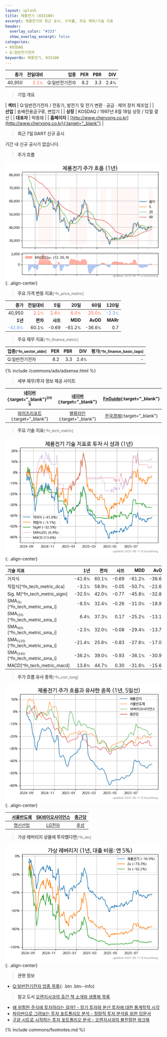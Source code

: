 ```yaml
---
layout: splash
title: 제룡전기 (033100)
excerpt: 제룡전기의 최근 공시, 수익률, 주요 재무/기술 지표
header:
  overlay_color: "#333"
  show_overlay_excerpt: false
categories:
- KOSDAQ
- Q:일반전기전자
keywords: 제룡전기, 033100
---
```


| **종가** | **전일대비** | **업종** | **PER** | **PBR** | **DIV** |
| -------: | -----------: | -------: | ------: | ------: | ------: |
| 40,950 | <span style="color: tomato">2.1<small>%</small></span> | Q:일반전기전자 | 8.2 | 3.3 | 2.4<small>%</small> |

<!-- more -->


> **기업 개요**<a id="company"></a>

| <span style="white-space:nowrap;">**섹터**</span> | Q:일반전기전자 / 전동기, 발전기 및 전기 변환 · 공급 · 제어 장치 제조업 |
| <span style="white-space:nowrap;">**산업**</span> | 송배전용금구류, 변압기 |
| <span style="white-space:nowrap;">**상장**</span> | KOSDAQ / 1997년 8월 18일 상장 / 12월 결산 |
| <span style="white-space:nowrap;">**대표자**</span> | 박종태 |
| <span style="white-space:nowrap;">**홈페이지**</span> | [http://www.cheryong.co.kr](http://www.cheryong.co.kr){:target="_blank"} |


> **최근 7일 DART 신규 공시**<a id="dart"></a>

기간 내 신규 공시가 없습니다.


> **주가 흐름**<a id="price"></a>

![033100](/stock/images/033100.png){: .align-center}


> **주요 가격 변동 지표**<small>[^fn_price_metric]</small>

| **종가** | **전일대비** | **5일** | **20일** | **60일** | **120일** |
| -------: | -----------: | ------: | -------: | -------: | --------: |
| 40,950 | <span style="color: tomato">2.1<small>%</small></span> | <span style="color: tomato">2.4<small>%</small></span> | <span style="color: tomato">6.0<small>%</small></span> | <span style="color: tomato">25.0<small>%</small></span> | <span style="color: cornflowerblue">-2.3<small>%</small></span> |
| **1년** | **편차** | **샤프** | **MDD** | **AvDD** | **MARr** |
| <span style="color: cornflowerblue">-41.6<small>%</small></span> | 60.1<small>%</small> | -0.69 | -61.2<small>%</small> | -36.6<small>%</small> | 0.7 |


> **주요 재무 지표**<small>[^fn_finance_metric]</small>

| **업종**<small>[^fn_sector_abbr]</small> | **PER** | **PBR** | **DIV** | **평가**<small>[^fn_finance_basic_tags]</small> |
| :--------------------------------------- | ------: | ------: | ------: | ----------------------------------------------: |
| Q:일반전기전자 | 8.2 | 3.3 | 2.4<small>%</small> | - |



{% include /commons/ads/adsense.html %}

> **세부 재무/투자 정보 제공 사이트**

| [네이버](https://m.stock.naver.com/domestic/stock/033100/finance/summary){:target="_blank"}<sup><small>모바일</small></sup> | [네이버](https://finance.naver.com/item/coinfo.naver?code=033100){:target="_blank"} | [FnGuide](https://comp.fnguide.com/SVO2/ASP/SVD_Invest.asp?gicode=A033100&MenuYn=Y){:target="_blank"} |
| :---: | :---: | :---: |
| [와이즈리포트](https://comp.wisereport.co.kr/company/c1040001.aspx?cmp_cd=033100){:target="_blank"} | [밸류라인](https://www.valueline.co.kr/finance/summary/033100){:target="_blank"} | [한국경제](https://markets.hankyung.com/stock/033100/financial-summary){:target="_blank"} |


> **주요 기술 지표**<small>[^fn_tech_metric]</small>


![033100](/stock/images/033100_tech.png){: .align-center}

| **기술 지표** | **1년** | **편차** | **샤프** | **MDD** | **AvDD** |
| :------------ | ------: | -----------: | -------: | ------: | -------: |
| 거치식 | -41.6<small>%</small> | 60.1<small>%</small> | -0.69 | -61.2<small>%</small> | -36.6<small>%</small> |
| 적립식[^fn_tech_metric_dca] | -3.1<small>%</small> | 58.9<small>%</small> | -0.05 | -50.7<small>%</small> | -22.6<small>%</small> |
| Sig. M[^fn_tech_metric_sigm] | -32.5<small>%</small> | 42.0<small>%</small> | -0.77 | -45.8<small>%</small> | -32.8<small>%</small> |
| SMA<small><sub>(5)</sub></small>[^fn_tech_metric_sma_i] | -8.5<small>%</small> | 32.4<small>%</small> | -0.26 | -31.0<small>%</small> | -18.9<small>%</small> |
| SMA<small><sub>(20)</sub></small>[^fn_tech_metric_sma_i] | 6.4<small>%</small> | 37.3<small>%</small> | 0.17 | -25.2<small>%</small> | -13.1<small>%</small> |
| SMA<small><sub>(60)</sub></small>[^fn_tech_metric_sma_i] | -2.5<small>%</small> | 32.0<small>%</small> | -0.08 | -29.4<small>%</small> | -13.7<small>%</small> |
| SMA<small><sub>(120)</sub></small>[^fn_tech_metric_sma_i] | -21.4<small>%</small> | 25.6<small>%</small> | -0.83 | -27.6<small>%</small> | -17.0<small>%</small> |
| SMA<small><sub>(240)</sub></small>[^fn_tech_metric_sma_i] | -36.2<small>%</small> | 39.0<small>%</small> | -0.93 | -36.1<small>%</small> | -30.9<small>%</small> |
| MACD[^fn_tech_metric_macd] | 13.6<small>%</small> | 44.7<small>%</small> | 0.30 | -31.6<small>%</small> | -15.6<small>%</small> |


> **주가 흐름 유사 종목**<a id="corr"></a><small>[^fn_corr_long]</small>

![033100](/stock/images/033100_corr.png){: .align-center}

|       | [서울반도체](/046890/) | [SK바이오사이언스](/302440/) | [종근당](/185750/) |
| :---: | :------------------------------------: | :------------------------------------: | :------------------------------------: |
|       | [명신산업](/009900/) | [LG전자](/066570/) | [후성](/093370/) |


> **가상 레버리지 상품에 투자했다면**<a id="2x"></a><small>[^fn_lev]</small>

![033100](/stock/images/033100_2x.png){: .align-center}


> **관련 정보**

- [Q:일반전기전자 업종 목록](/stats/sector/kosdaq_업종_일반전기전자_종목/){: .btn .btn--info}

> **참고 도서** [오렌지사과의 출간 책 소개와 샘플북 목록](https://kongdori.tistory.com/691)

- [왜 위험한 주식에 투자하라는 걸까? - 장기 투자와 분산 투자에 대한 통계학적 시각](https://kongdori.tistory.com/421)
- [파이썬으로 그려보는 투자 포트폴리오 분석  - 정량적 투자 분석을 위한 입문서](https://kongdori.tistory.com/643)
- [구글 시트로 시작하는 투자 포트폴리오 분석 - 오렌지사과의 불친절한 워크북](https://kongdori.tistory.com/449)


{% include commons/footnotes.md %}
